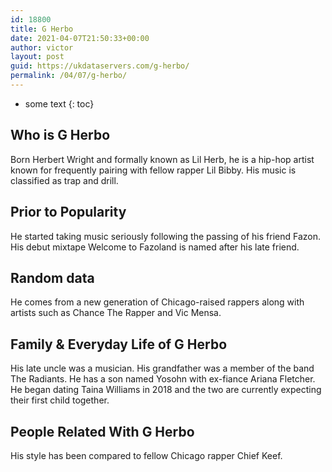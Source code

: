 ```yaml
---
id: 18800
title: G Herbo
date: 2021-04-07T21:50:33+00:00
author: victor
layout: post
guid: https://ukdataservers.com/g-herbo/
permalink: /04/07/g-herbo/
---
```


* some text
{: toc}


## Who is G Herbo



Born Herbert Wright and formally known as Lil Herb, he is a hip-hop artist known for frequently pairing with fellow rapper Lil Bibby. His music is classified as trap and drill.

                
                
                
## Prior to Popularity



He started taking music seriously following the passing of his friend Fazon. His debut mixtape Welcome to Fazoland is named after his late friend.

                
                
                
## Random data



He comes from a new generation of Chicago-raised rappers along with artists such as Chance The Rapper and Vic Mensa.

                
                
                
## Family & Everyday Life of G Herbo



His late uncle was a musician. His grandfather was a member of the band The Radiants. He has a son named Yosohn with ex-fiance Ariana Fletcher. He began dating Taina Williams in 2018 and the two are currently expecting their first child together. 

                
                
                
## People Related With G Herbo



His style has been compared to fellow Chicago rapper Chief Keef.

                
              
            
          
          
          